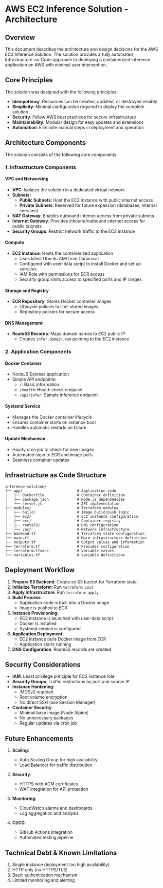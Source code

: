 # AWS EC2 Inference Solution - Architecture

## Overview

This document describes the architecture and design decisions for the AWS EC2 Inference Solution. The solution provides a fully automated, Infrastructure-as-Code approach to deploying a containerized inference application on AWS with minimal user intervention.

## Core Principles

The solution was designed with the following principles:
- **Idempotency**: Resources can be created, updated, or destroyed reliably
- **Simplicity**: Minimal configuration required to deploy the complete solution
- **Security**: Follow AWS best practices for secure infrastructure
- **Maintainability**: Modular design for easy updates and extensions
- **Automation**: Eliminate manual steps in deployment and operation

## Architecture Components

The solution consists of the following core components:

### 1. Infrastructure Components

#### VPC and Networking
- **VPC**: Isolates the solution in a dedicated virtual network
- **Subnets**: 
  - **Public Subnets**: Host the EC2 instance with public internet access
  - **Private Subnets**: Reserved for future expansion (databases, internal services)
- **NAT Gateway**: Enables outbound internet access from private subnets
- **Internet Gateway**: Provides inbound/outbound internet access for public subnets
- **Security Groups**: Restrict network traffic to the EC2 instance

#### Compute
- **EC2 Instance**: Hosts the containerized application
  - Uses latest Ubuntu AMI from Canonical
  - Configured with user-data script to install Docker and set up services
  - IAM Role with permissions for ECR access
  - Security group limits access to specified ports and IP ranges

#### Storage and Registry
- **ECR Repository**: Stores Docker container images
  - Lifecycle policies to limit stored images
  - Repository policies for secure access

#### DNS Management
- **Route53 Records**: Maps domain names to EC2 public IP
  - Creates `infer.domain.com` pointing to the EC2 instance

### 2. Application Components

#### Docker Container
- NodeJS Express application
- Simple API endpoints:
  - `/`: Basic information
  - `/health`: Health check endpoint
  - `/api/infer`: Sample inference endpoint

#### Systemd Service
- Manages the Docker container lifecycle
- Ensures container starts on instance boot
- Handles automatic restarts on failure

#### Update Mechanism
- Hourly cron job to check for new images
- Automated login to ECR and image pulls
- Seamless container updates

## Infrastructure as Code Structure

```
inference-solution/
├── app/                         # Application code
│   ├── Dockerfile               # Container definition
│   ├── package.json             # Node.js dependencies
│   └── server.js                # API implementation
├── modules/                     # Terraform modules
│   ├── build/                   # Image build/push logic
│   ├── ec2/                     # EC2 instance configuration
│   ├── ecr/                     # Container registry
│   ├── route53/                 # DNS configuration
│   └── vpc/                     # Network infrastructure
├── backend.tf                   # Terraform state configuration
├── main.tf                      # Main infrastructure definition
├── outputs.tf                   # Output values and information
├── terraform.tf                 # Provider configuration
├── terraform.tfvars             # Variable values
└── variables.tf                 # Variable definitions
```

## Deployment Workflow

1. **Prepare S3 Backend**: Create an S3 bucket for Terraform state
2. **Initialize Terraform**: Run `terraform init`
3. **Apply Infrastructure**: Run `terraform apply`
4. **Build Process**:
   - Application code is built into a Docker image
   - Image is pushed to ECR
5. **Instance Provisioning**:
   - EC2 instance is launched with user-data script
   - Docker is installed
   - Systemd service is configured
6. **Application Deployment**:
   - EC2 instance pulls Docker image from ECR
   - Application starts running
7. **DNS Configuration**: Route53 records are created

## Security Considerations

- **IAM**: Least privilege principle for EC2 instance role
- **Security Groups**: Traffic restrictions by port and source IP
- **Instance Hardening**:
  - IMDSv2 required
  - Root volume encryption
  - No direct SSH (use Session Manager)
- **Container Security**:
  - Minimal base image (Node Alpine)
  - No unnecessary packages
  - Regular updates via cron job

## Future Enhancements

1. **Scaling**:
   - Auto Scaling Group for high availability
   - Load Balancer for traffic distribution

2. **Security**:
   - HTTPS with ACM certificates
   - WAF integration for API protection

3. **Monitoring**:
   - CloudWatch alarms and dashboards
   - Log aggregation and analysis

4. **CI/CD**:
   - GitHub Actions integration
   - Automated testing pipeline

## Technical Debt & Known Limitations

1. Single instance deployment (no high availability)
2. HTTP only (no HTTPS/TLS)
3. Basic authentication mechanism
4. Limited monitoring and alerting
